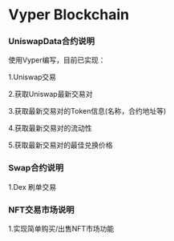 # Vyper Blockchain
### UniswapData合约说明
使用Vyper编写，目前已实现：

1.Uniswap交易

2.获取Uniswap最新交易对

3.获取最新交易对的Token信息(名称，合约地址等)

4.获取最新交易对的流动性

5.获取最新交易对的最佳兑换价格

### Swap合约说明
1.Dex 刷单交易

### NFT交易市场说明
1.实现简单购买/出售NFT市场功能
